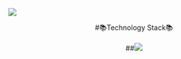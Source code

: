 



<img src="https://capsule-render.vercel.app/api?type=Waving&color=timeGradient&height=300&section=header&text=HI%20THERE&fontSize=90" />
<p align ="center">
#📚Technology Stack📚 
  <br/> 
  <br/>
  ##<img src="https://img.shields.io/badge/Flutter-3766AB?style=flat-square&logo=Flutter&logoColor=white"/></a>
  </p>


